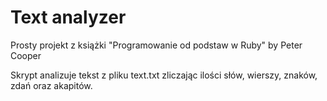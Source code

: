 Text analyzer
========

Prosty projekt z książki "Programowanie od podstaw w Ruby" by Peter Cooper

Skrypt analizuje tekst z pliku text.txt zliczając ilości słów, wierszy, znaków, zdań oraz akapitów.
